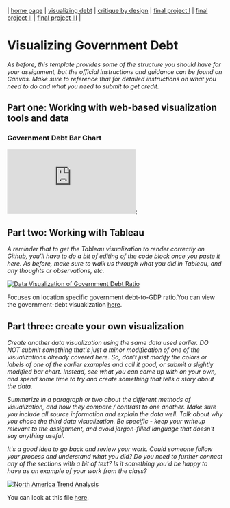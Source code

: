 | [home page](README.md) | [visualizing debt](visualizing-government-debt) | [critique by design](critique-by-design) | [final project I](final-project-part-one) | [final project II](final-project-part-two) | [final project III](final-project-part-three) |

# Visualizing Government Debt


_As before, this template provides some of the structure you should have for your assignment, but the official instructions and guidance can be found on Canvas.  Make sure to reference that for detailed instructions on what you need to do and what you need to submit to get credit._

## Part one: Working with web-based visualization tools and data

### Government Debt Bar Chart

<iframe src="https://data-viewer.oecd.org?chartId=03b71ac8-30fd-49b1-975b-8c482e3c2bb2" style="border: none"; allowfullscreen="true">;
    <a rel="noopener noreferrer" href="https://data-viewer.oecd.org?chartId=03b71ac8-30fd-49b1-975b-8c482e3c2bb2" target="_blank">Dataflow</a>
  </iframe>;


## Part two: Working with Tableau

_A reminder that to get the Tableau visualization to render correctly on Github, you'll have to do a bit of editing of the code block once you paste it here.  As before, make sure to walk us through what you did in Tableau, and any thoughts or observations, etc._


<div class='tableauPlaceholder' id='viz1725850070051' style='position: relative'><noscript><a href='#'><img alt='Data Visualization of Government Debt Ratio ' src='https:&#47;&#47;public.tableau.com&#47;static&#47;images&#47;Gl&#47;GlobalGovernmentDebt-to-GDPRatiosTrendsandComparisonsbyCountry&#47;DataVisualizationofGovernmentDebtRatio&#47;1_rss.png' style='border: none' /></a></noscript><object class='tableauViz'  style='display:none;'><param name='host_url' value='https%3A%2F%2Fpublic.tableau.com%2F' /> <param name='embed_code_version' value='3' /> <param name='site_root' value='' /><param name='name' value='GlobalGovernmentDebt-to-GDPRatiosTrendsandComparisonsbyCountry&#47;DataVisualizationofGovernmentDebtRatio' /><param name='tabs' value='no' /><param name='toolbar' value='yes' /><param name='static_image' value='https:&#47;&#47;public.tableau.com&#47;static&#47;images&#47;Gl&#47;GlobalGovernmentDebt-to-GDPRatiosTrendsandComparisonsbyCountry&#47;DataVisualizationofGovernmentDebtRatio&#47;1.png' /> <param name='animate_transition' value='yes' /><param name='display_static_image' value='yes' /><param name='display_spinner' value='yes' /><param name='display_overlay' value='yes' /><param name='display_count' value='yes' /><param name='language' value='en-US' /><param name='filter' value='publish=yes' /></object></div>
<script type='text/javascript'>                    
    var divElement = document.getElementById('viz1725850070051');                    
    var vizElement = divElement.getElementsByTagName('object')[0];                    
    vizElement.style.width='100%';vizElement.style.height=(divElement.offsetWidth*0.75)+'px';                    
    var scriptElement = document.createElement('script');                    
    scriptElement.src = 'https://public.tableau.com/javascripts/api/viz_v1.js';                    
    vizElement.parentNode.insertBefore(scriptElement, vizElement);                
</script>


Focuses on location specific government debt-to-GDP ratio.You can view the government-debt visuakization [here](viz.html).

## Part three: create your own visualization

_Create another data visualization using the same data used earlier. DO NOT submit something that's just a minor modification of one of the visualizations already covered here. So, don't just modify the colors or labels of one of the earlier examples and call it good, or submit a slightly modified bar chart.  Instead, see what you can come up with on your own, and spend some time to try and create something that tells a story about the data._

_Summarize in a paragraph or two about the different methods of visualization, and how they compare / contrast to one another. Make sure you include all source information and explain the data well.  Talk about why you chose the third data visualization.  Be specific - keep your writeup relevant to the assignment, and avoid jargon-filled language that doesn't say anything useful._

_It's a good idea to go back and review your work.  Could someone follow your process and understand what you did?  Do you need to further connect any of the sections with a bit of text?  Is it something you'd be happy to have as an example of your work from the class?_


<div class='tableauPlaceholder' id='viz1725850276687' style='position: relative'><noscript><a href='#'><img alt='North America Trend Analysis ' src='https:&#47;&#47;public.tableau.com&#47;static&#47;images&#47;No&#47;NorthAmericaTrendAnalysis&#47;NorthAmericaTrendAnalysis&#47;1_rss.png' style='border: none' /></a></noscript><object class='tableauViz'  style='display:none;'><param name='host_url' value='https%3A%2F%2Fpublic.tableau.com%2F' /> <param name='embed_code_version' value='3' /> <param name='site_root' value='' /><param name='name' value='NorthAmericaTrendAnalysis&#47;NorthAmericaTrendAnalysis' /><param name='tabs' value='no' /><param name='toolbar' value='yes' /><param name='static_image' value='https:&#47;&#47;public.tableau.com&#47;static&#47;images&#47;No&#47;NorthAmericaTrendAnalysis&#47;NorthAmericaTrendAnalysis&#47;1.png' /> <param name='animate_transition' value='yes' /><param name='display_static_image' value='yes' /><param name='display_spinner' value='yes' /><param name='display_overlay' value='yes' /><param name='display_count' value='yes' /><param name='language' value='en-US' /><param name='filter' value='publish=yes' /></object></div>                
<script type='text/javascript'>                    
    var divElement = document.getElementById('viz1725850276687');                    
    var vizElement = divElement.getElementsByTagName('object')[0];                    
    vizElement.style.width='100%';vizElement.style.height=(divElement.offsetWidth*0.75)+'px';                    
    var scriptElement = document.createElement('script');                    
    scriptElement.src = 'https://public.tableau.com/javascripts/api/viz_v1.js';                    
    vizElement.parentNode.insertBefore(scriptElement, vizElement);                
</script>

You can look at this file [here](NorthAmericaTrend.html).



